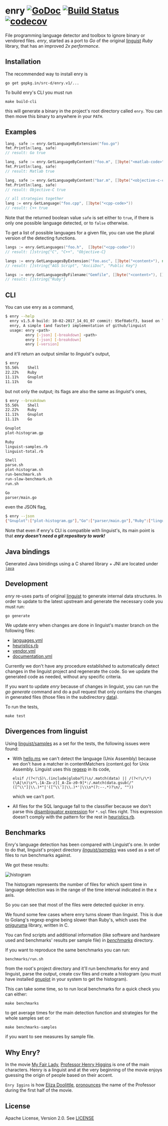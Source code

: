 # enry [![GoDoc](https://godoc.org/gopkg.in/src-d/enry.v1?status.svg)](https://godoc.org/gopkg.in/src-d/enry.v1) [![Build Status](https://travis-ci.org/src-d/enry.svg?branch=master)](https://travis-ci.org/src-d/enry) [![codecov](https://codecov.io/gh/src-d/enry/branch/master/graph/badge.svg)](https://codecov.io/gh/src-d/enry)

File programming language detector and toolbox to ignore binary or vendored files. *enry*, started as a port to _Go_ of the original [linguist](https://github.com/github/linguist) _Ruby_ library, that has an improved *2x performance*.


Installation
------------

The recommended way to install enry is

```
go get gopkg.in/src-d/enry.v1/...
```

To build enry's CLI you must run

    make build-cli

this will generate a binary in the project's root directory called `enry`. You can then move this binary to anywhere in your `PATH`.


Examples
------------

```go
lang, safe := enry.GetLanguageByExtension("foo.go")
fmt.Println(lang, safe)
// result: Go true

lang, safe := enry.GetLanguageByContent("foo.m", []byte("<matlab-code>"))
fmt.Println(lang, safe)
// result: Matlab true

lang, safe := enry.GetLanguageByContent("bar.m", []byte("<objective-c-code>"))
fmt.Println(lang, safe)
// result: Objective-C true

// all strategies together
lang := enry.GetLanguage("foo.cpp", []byte("<cpp-code>"))
// result: C++ true
```

Note that the returned boolean value `safe` is set either to `true`, if there is only one possible language detected, or to `false` otherwise.

To get a list of possible languages for a given file, you can use the plural version of the detecting functions.

```go
langs := enry.GetLanguages("foo.h",  []byte("<cpp-code>"))
// result: []string{"C", "C++", "Objective-C}

langs := enry.GetLanguagesByExtension("foo.asc", []byte("<content>"), nil)
// result: []string{"AGS Script", "AsciiDoc", "Public Key"}

langs := enry.GetLanguagesByFilename("Gemfile", []byte("<content>"), []string{})
// result: []string{"Ruby"}
```


CLI
------------

You can use enry as a command,

```bash
$ enry --help
  enry v1.5.0 build: 10-02-2017_14_01_07 commit: 95ef0a6cf3, based on linguist commit: 37979b2
  enry, A simple (and faster) implementation of github/linguist
  usage: enry <path>
         enry [-json] [-breakdown] <path>
         enry [-json] [-breakdown]
         enry [-version]
```

and it'll return an output similar to *linguist*'s output,

```bash
$ enry
55.56%    Shell
22.22%    Ruby
11.11%    Gnuplot
11.11%    Go
```

but not only the output; its flags are also the same as *linguist*'s ones,

```bash
$ enry --breakdown
55.56%    Shell
22.22%    Ruby
11.11%    Gnuplot
11.11%    Go

Gnuplot
plot-histogram.gp

Ruby
linguist-samples.rb
linguist-total.rb

Shell
parse.sh
plot-histogram.sh
run-benchmark.sh
run-slow-benchmark.sh
run.sh

Go
parser/main.go
```

even the JSON flag,

```bash
$ enry --json
{"Gnuplot":["plot-histogram.gp"],"Go":["parser/main.go"],"Ruby":["linguist-samples.rb","linguist-total.rb"],"Shell":["parse.sh","plot-histogram.sh","run-benchmark.sh","run-slow-benchmark.sh","run.sh"]}
```

Note that even if enry's CLI is compatible with linguist's, its main point is that **_enry doesn't need a git repository to work!_**

Java bindings
------------

Generated Java binidings using a C shared library + JNI are located under [`java`](java)

Development
------------

*enry* re-uses parts of original [linguist](https://github.com/github/linguist) to generate internal data structures. In order to update to the latest upstream and generate the necessary code you must run:

    go generate

We update enry when changes are done in linguist's master branch on the following files:

* [languages.yml](https://github.com/github/linguist/blob/master/lib/linguist/languages.yml)
* [heuristics.rb](https://github.com/github/linguist/blob/master/lib/linguist/heuristics.rb)
* [vendor.yml](https://github.com/github/linguist/blob/master/lib/linguist/vendor.yml)
* [documentation.yml](https://github.com/github/linguist/blob/master/lib/linguist/documentation.yml)

Currently we don't have any procedure established to automatically detect changes in the linguist project and regenerate the code. 
So we update the generated code as needed, without any specific criteria.

If you want to update *enry* because of changes in linguist, you can run the *go
generate* command and do a pull request that only contains the changes in
generated files (those files in the subdirectory [data](data)).

To run the tests,

    make test


Divergences from linguist
------------

Using [linguist/samples](https://github.com/github/linguist/tree/master/samples)
as a set for the tests, the following issues were found:

* With [hello.ms](https://github.com/github/linguist/blob/master/samples/Unix%20Assembly/hello.ms) we can't detect the language (Unix Assembly) because we don't have a matcher in contentMatchers (content.go) for Unix Assembly. Linguist uses this [regexp](https://github.com/github/linguist/blob/master/lib/linguist/heuristics.rb#L300) in its code,

    `elsif /(?<!\S)\.(include|globa?l)\s/.match(data) || /(?<!\/\*)(\A|\n)\s*\.[A-Za-z][_A-Za-z0-9]*:/.match(data.gsub(/"([^\\"]|\\.)*"|'([^\\']|\\.)*'|\\\s*(?:--.*)?\n/, ""))`

    which we can't port.

* All files for the SQL language fall to the classifier because we don't parse
this [disambiguator
expression](https://github.com/github/linguist/blob/master/lib/linguist/heuristics.rb#L433)
for `*.sql` files right. This expression doesn't comply with the pattern for the
rest in [heuristics.rb](https://github.com/github/linguist/blob/master/lib/linguist/heuristics.rb).


Benchmarks
------------

Enry's language detection has been compared with Linguist's one. In order to do that, linguist's project directory [*linguist/samples*](https://github.com/github/linguist/tree/master/samples) was used as a set of files to run benchmarks against.

We got these results:

![histogram](https://raw.githubusercontent.com/src-d/enry/master/benchmarks/histogram/distribution.png)

The histogram represents the number of files for which spent time in language
detection was in the range of the time interval indicated in the x axis.

So you can see that most of the files were detected quicker in enry.

We found some few cases where enry turns slower than linguist. This is due to
Golang's regexp engine being slower than Ruby's, which uses the [oniguruma](https://github.com/kkos/oniguruma) library, written in C.

You can find scripts and additional information (like software and hardware used
and benchmarks' results per sample file) in [*benchmarks*](benchmarks) directory.

If you want to reproduce the same benchmarks you can run:

    benchmarks/run.sh

from the root's project directory and it'll run benchmarks for enry and linguist, parse the output, create csv files and create a histogram (you must have installed [gnuplot](http://gnuplot.info) in your system to get the histogram). 

This can take some time, so to run local benchmarks for a quick check you can either:

    make benchmarks

to get average times for the main detection function and strategies for the whole samples set or:

    make benchmarks-samples

if you want to see measures by sample file.


Why Enry?
------------

In the movie [My Fair Lady](https://en.wikipedia.org/wiki/My_Fair_Lady), [Professor Henry Higgins](http://www.imdb.com/character/ch0011719/?ref_=tt_cl_t2) is one of the main characters. Henry is a linguist and at the very beginning of the movie enjoys guessing the origin of people based on their accent.

`Enry Iggins` is how [Eliza Doolittle](http://www.imdb.com/character/ch0011720/?ref_=tt_cl_t1), [pronounces](https://www.youtube.com/watch?v=pwNKyTktDIE) the name of the Professor during the first half of the movie.


License
------------

Apache License, Version 2.0. See [LICENSE](LICENSE)
